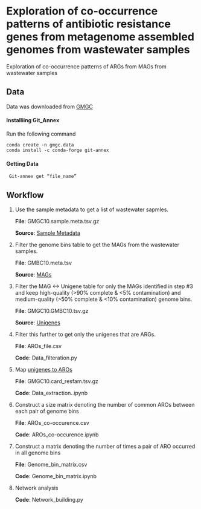 # Exploration of co-occurrence patterns of antibiotic resistance genes from metagenome assembled genomes from wastewater samples
Exploration of co-occurrence patterns of ARGs from MAGs from wastewater samples
## Data
Data was downloaded from [GMGC](https://git.embl.de/coelho/GMGC10.data)
#### Installiing Git_Annex
Run the following command


    conda create -n gmgc.data
    conda install -c conda-forge git-annex

#### Getting Data
     
     
     Git-annex get “file_name”

## Workflow
1. Use the sample metadata to get a list of wastewater sapmles. 

   **File**: GMGC10.sample.meta.tsv.gz
   
   **Source**: [Sample Metadata](http://gmgc.embl.de/downloads/v1.0/metadata/GMGC10.sample.meta.tsv.gz.metadata)

2. Filter the genome bins table to get the MAGs from the wastewater samples. 
   
   **File**: GMBC10.meta.tsv

   **Source**: [MAGs](http://gmgc.embl.de/downloads/v1.0/GMBC10.meta.tsv)
   
3. Filter the MAG <-> Unigene table for only the MAGs identified in step #3 and keep high-quality (>90% complete & <5% contamination) and medium-quality    (>50% complete & <10% contamination) genome bins.

   **File**: GMGC10.GMBC10.tsv.gz

   **Source**: [Unigenes](http://gmgc.embl.de/downloads/v1.0/GMGC10.GMBC10.tsv.gz)
   
 4. Filter this further to get only the unigenes that are ARGs.
 
    **File**: AROs_file.csv
    
    **Code**: Data_filteration.py
    
5. Map [unigenes to AROs](http://gmgc.embl.de/downloads/v1.0/GMGC10.card_resfam.tsv.gz)
   
   **File**: GMGC10.card_resfam.tsv.gz
   
   **Code**: Data_extraction..ipynb
   
 6. Construct a size matrix denoting the number of common AROs between each pair of genome bins
 
    **File**: AROs_co-occurence.csv 
    
    **Code**: AROs_co-occurence.ipynb
    
 7. Construct a matrix denoting the number of times a pair of ARO occurred in all genome bins
 
    **File**: Genome_bin_matrix.csv
    
    **Code**: Genome_bin_matrix.ipynb
    
 8. Network analysis
      
    **Code**: Network_building.py
